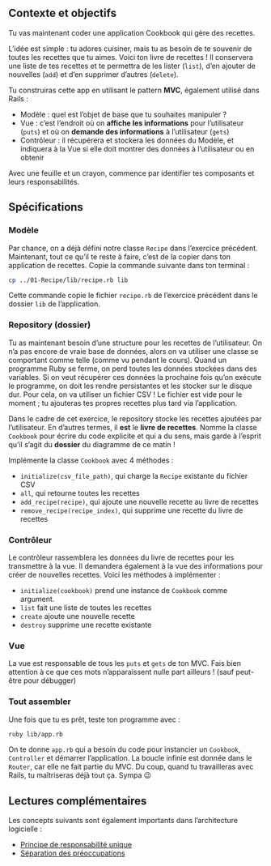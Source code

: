 ## Contexte et objectifs

Tu vas maintenant coder une application Cookbook qui gère des recettes.

L’idée est simple : tu adores cuisiner, mais tu as besoin de te souvenir
de toutes les recettes que tu aimes. Voici ton livre de recettes ! Il
conservera une liste de tes recettes et te permettra de les lister
(`list`), d’en ajouter de nouvelles (`add`) et d’en supprimer d’autres
(`delete`).

Tu construiras cette app en utilisant le pattern **MVC**, également
utilisé dans Rails :

-   Modèle : quel est l’objet de base que tu souhaites manipuler ?
-   Vue : c’est l’endroit où on **affiche les informations** pour
    l’utilisateur (`puts`) et où on **demande des informations** à
    l’utilisateur (`gets`)
-   Contrôleur : il récupérera et stockera les données du Modèle, et
    indiquera à la Vue si elle doit montrer des données à
    l’utilisateur ou en obtenir

Avec une feuille et un crayon, commence par identifier tes composants et
leurs responsabilités.

## Spécifications

### Modèle

Par chance, on a déjà défini notre classe `Recipe` dans l’exercice
précédent. Maintenant, tout ce qu’il te reste à faire, c’est de la
copier dans ton application de recettes. Copie la commande suivante dans
ton terminal :

```bash
cp ../01-Recipe/lib/recipe.rb lib
```

Cette commande copie le fichier `recipe.rb` de l’exercice précédent dans
le dossier `lib` de l’application.

### Repository (dossier)

Tu as maintenant besoin d’une structure pour les recettes de
l’utilisateur. On n’a pas encore de vraie base de données, alors on
va utiliser une classe se comportant comme telle (comme vu pendant le
cours). Quand un programme Ruby se ferme, on perd toutes les données
stockées dans des variables. Si on veut récupérer ces données la
prochaine fois qu’on exécute le programme, on doit les rendre
persistantes et les stocker sur le disque dur. Pour cela, on va utiliser
un fichier CSV ! Le fichier est vide pour le moment ; tu ajouteras tes
propres recettes plus tard via l’application.

Dans le cadre de cet exercice, le repository stocke les recettes
ajoutées par l’utilisateur. En d’autres termes, il **est** le
**livre de recettes**. Nomme la classe `Cookbook` pour écrire du code
explicite et qui a du sens, mais garde à l’esprit qu’il s’agit du
**dossier** du diagramme de ce matin !

Implémente la classe `Cookbook` avec 4 méthodes :

-   `initialize(csv_file_path)`, qui charge la `Recipe` existante du
    fichier CSV
-   `all`, qui retourne toutes les recettes
-   `add_recipe(recipe)`, qui ajoute une nouvelle recette au livre de
    recettes
-   `remove_recipe(recipe_index)`, qui supprime une recette du livre de
    recettes

### Contrôleur

Le contrôleur rassemblera les données du livre de recettes pour les
transmettre à la vue. Il demandera également à la vue des informations
pour créer de nouvelles recettes. Voici les méthodes à implémenter :

-   `initialize(cookbook)` prend une instance de `Cookbook` comme
    argument.
-   `list` fait une liste de toutes les recettes
-   `create` ajoute une nouvelle recette
-   `destroy` supprime une recette existante

### Vue

La vue est responsable de tous les `puts` et `gets` de ton MVC. Fais
bien attention à ce que ces mots n’apparaissent nulle part ailleurs !
(sauf peut-être pour débugger)

### Tout assembler

Une fois que tu es prêt, teste ton programme avec :

```bash
ruby lib/app.rb
```

On te donne `app.rb` qui a besoin du code pour instancier un `Cookbook`,
`Controller` et démarrer l’application. La boucle infinie est donnée
dans le `Router`, car elle ne fait partie du MVC. Du coup, quand tu
travailleras avec Rails, tu maîtriseras déjà tout ça. Sympa 😉

## Lectures complémentaires

Les concepts suivants sont également importants dans l’architecture
logicielle :

-   [Principe de responsabilité
    unique](https://fr.wikipedia.org/wiki/Principe_de_responsabilit%C3%A9_unique)
-   [Séparation des
    préoccupations](https://fr.wikipedia.org/wiki/S%C3%A9paration_des_pr%C3%A9occupations)


